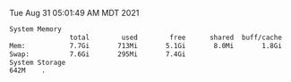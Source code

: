 Tue Aug 31 05:01:49 AM MDT 2021
```bash
System Memory
               total        used        free      shared  buff/cache   available
Mem:           7.7Gi       713Mi       5.1Gi       8.0Mi       1.8Gi       6.7Gi
Swap:          7.6Gi       295Mi       7.4Gi
System Storage
642M	.
```
